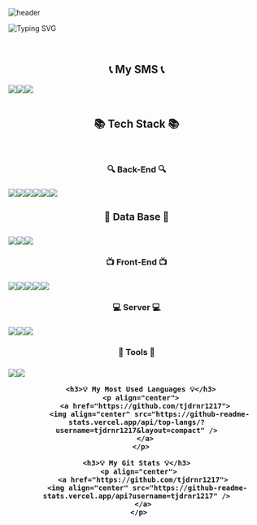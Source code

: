 ![header](https://capsule-render.vercel.app/api?type=waving&color=6994CDEE&text=&animation=twinkling&height=80)

![Typing SVG](https://readme-typing-svg.demolab.com?font=Alkatra&weight=500&size=45&duration=4000&pause=3&color=6994CDEE&center=false&vCenter=false&multiline=true&repeat=true&width=1000&height=100&lines=Welcome+to+SungGuk's+GitHub!👋)
 
<div align="center"> 
<br>
 
## 📞 My SMS 📞
<div style="display:flex; flex-direction:row;">
    <a href="https://velog.io/@tjdrnr1217">
        <img src="https://img.shields.io/badge/Velog-000000?style=for-the-badge&logo=Velog&logoColor=white"> 
    </a>
    <a href="https://www.instagram.com/guk_i_ya/">
        <img src="https://img.shields.io/badge/Instagram-E4405F?style=for-the-badge&logo=Instagram&logoColor=white"> 
    </a>
    <a href="mailto:tjdrnr1353@gmail.com">
        <img src="https://img.shields.io/badge/Gmail-EA4335?style=for-the-badge&logo=Gmail&logoColor=white"> 
    </a>
 </div>
 <br/>

## 📚 Tech Stack 📚
 <br/>
 
 <h3> 🔍 Back-End 🔍 <h3/>
 <div style="display:flex; flex-direction:row;">
    <img src="https://img.shields.io/badge/java-007396?style=for-the-badge&logo=java&logoColor=white"> 
    <img src="https://img.shields.io/badge/Spring Boot-6DB33F?style=for-the-badge&logo=spring boot&logoColor=white"> 
    <img src="https://img.shields.io/badge/springsecurity-6DB33F?style=for-the-badge&logo=springsecurity&logoColor=white">
    <img src="https://img.shields.io/badge/JSP-007396?style=for-the-badge&logo=JSP&logoColor=white">
    <img src="https://img.shields.io/badge/JPA-59666C?style=for-the-badge&logo=hibernate&logoColor=white" />
    <img src="https://img.shields.io/badge/MyBatis-232F3E?style=for-the-badge&logo=mybatis&logoColor=white" />
  </div>
 
 <div align="center">
 <h3>💾 Data Base 💾<h3/>
  <div style="display:flex; flex-direction:row;">
     <img src="https://img.shields.io/badge/oracle-F80000?style=for-the-badge&logo=oracle&logoColor=white">
     <img src="https://img.shields.io/badge/mongodb-47A248?style=for-the-badge&logo=mongodb&logoColor=white" />
     <img src="https://img.shields.io/badge/H2-232F3E?style=for-the-badge&logo=h2&logoColor=white" />
   </div>
 </div>
  
 <h3>📺 Front-End 📺<h3/> 
   <div style="display:flex; flex-direction:row;">
    <img src="https://img.shields.io/badge/html5-E34F26?style=for-the-badge&logo=html5&logoColor=white"> 
    <img src="https://img.shields.io/badge/css-1572B6?style=for-the-badge&logo=css3&logoColor=white">
    <img src="https://img.shields.io/badge/jquery-0769AD?style=for-the-badge&logo=jquery&logoColor=white">
    <img src="https://img.shields.io/badge/javascript-F7DF1E?style=for-the-badge&logo=javascript&logoColor=black">  
    <img src="https://img.shields.io/badge/bootstrap-7952B3?style=for-the-badge&logo=bootstrap&logoColor=white">
  </div>
  
  <h3> 💻 Server 💻 <h3/>
    <div style="display:flex; flex-direction:row;">
       <img src="https://img.shields.io/badge/apache tomcat-F8DC75?style=for-the-badge&logo=apachetomcat&logoColor=black">
       <img src="https://img.shields.io/badge/Amazon AWS-232F3E?style=for-the-badge&logo=amazon aws&logoColor=white"> 
       <img src="https://img.shields.io/badge/Amazon EC2-FF9900?style=for-the-badge&logo=amazon ec2&logoColor=white"> 
    </div>
  
  <h3>🔨 Tools 🔨<h3/>
   <div style="display:flex; flex-direction:row;">
   <img src="https://img.shields.io/badge/visualstudiocode-007ACC?style=for-the-badge&logo=visualstudiocode&logoColor=white">
   <img src="https://img.shields.io/badge/eclipseide-2C2255?style=for-the-badge&logo=eclipseide&logoColor=white">
   </div>

      <h3>💡 My Most Used Languages 💡</h3>
      <p align="center">
        <a href="https://github.com/tjdrnr1217">
          <img align="center" src="https://github-readme-stats.vercel.app/api/top-langs/?username=tjdrnr1217&layout=compact" />
        </a>
      </p>

    <h3>💡 My Git Stats 💡</h3>
     <p align="center">
       <a href="https://github.com/tjdrnr1217">
         <img align="center" src="https://github-readme-stats.vercel.app/api?username=tjdrnr1217" />
       </a>
     </p>
 
   </div>

